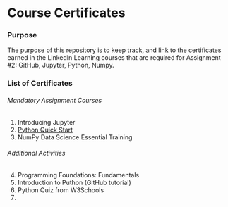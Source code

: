 # Course Certificates
### Purpose
The purpose of this repository is to keep track, and link to the certificates earned in the LinkedIn Learning courses that are required for Assignment #2: GitHub, Jupyter, Python, Numpy.

### List of Certificates
###### Mandatory Assignment Courses
1. Introducing Jupyter
3. [Python Quick Start](https://github.com/lachapeg/Course-Certificates/blob/aab957d9ed561080196a327d71aedd26148125d4/Certificates/CertificateOfCompletion_Python%20Quick%20Start.pdf)
4. NumPy Data Science Essential Training

###### Additional Activities
4. Programming Foundations: Fundamentals
5. Introduction to Puthon (GitHub tutorial)
6. Python Quiz from W3Schools
7. 
